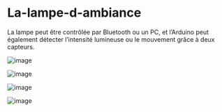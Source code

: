 # La-lampe-d-ambiance
La lampe peut être contrôlée par Bluetooth ou un PC, et l’Arduino peut également détecter l’intensité lumineuse ou le mouvement grâce à deux capteurs.

![image](https://github.com/tornado20174037/La-lampe-d-ambiance/assets/38320598/40e30ddf-3db2-4acf-b568-cbdf5df41ab6)

![image](https://github.com/tornado20174037/La-lampe-d-ambiance/assets/38320598/5047ac8d-b374-45f2-9a26-0dc9ce09881d)

![image](https://github.com/tornado20174037/La-lampe-d-ambiance/assets/38320598/f3d8ce14-7f88-4c12-86ce-e412c01aa987)

![image](https://github.com/tornado20174037/La-lampe-d-ambiance/assets/38320598/263e79c8-b556-4025-b0f8-98e3be852c4d)


